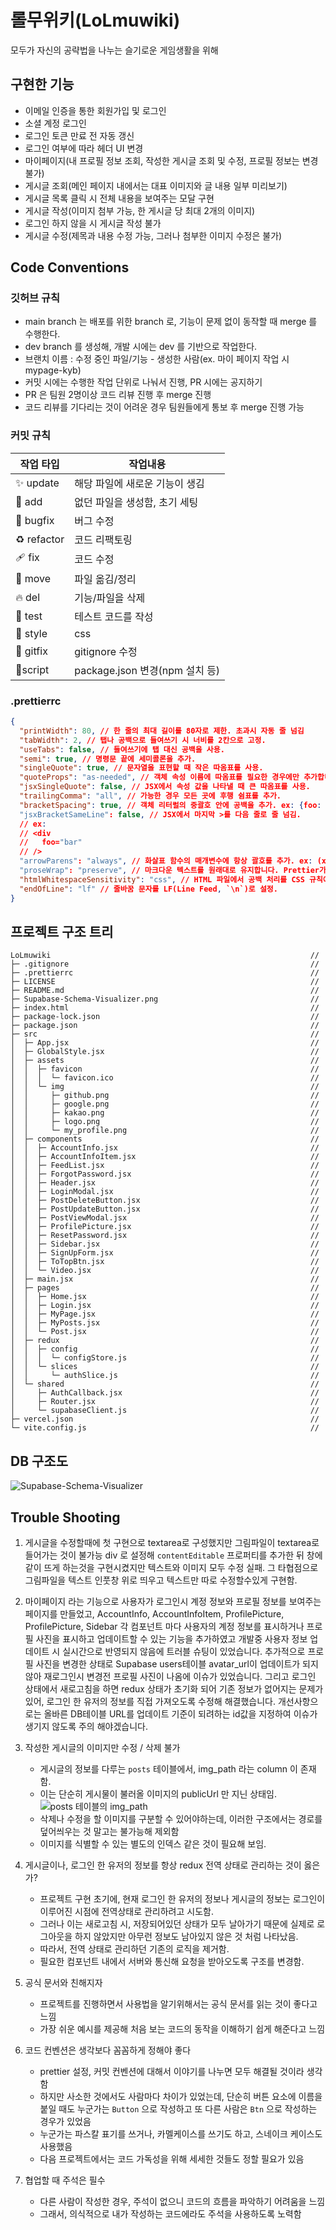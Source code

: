 # 롤무위키(LoLmuwiki)

모두가 자신의 공략법을 나누는 슬기로운 게임생활을 위해

## 구현한 기능

- 이메일 인증을 통한 회원가입 및 로그인
- 소셜 계정 로그인
- 로그인 토큰 만료 전 자동 갱신
- 로그인 여부에 따라 헤더 UI 변경
- 마이페이지(내 프로필 정보 조회, 작성한 게시글 조회 및 수정, 프로필 정보는 변경 불가)
- 게시글 조회(메인 페이지 내에서는 대표 이미지와 글 내용 일부 미리보기)
- 게시글 목록 클릭 시 전체 내용을 보여주는 모달 구현
- 게시글 작성(이미지 첨부 가능, 한 게시글 당 최대 2개의 이미지)
- 로그인 하지 않을 시 게시글 작성 불가
- 게시글 수정(제목과 내용 수정 가능, 그러나 첨부한 이미지 수정은 불가)

## Code Conventions

### **깃허브 규칙**

- main branch 는 배포를 위한 branch 로, 기능이 문제 없이 동작할 때 merge 를 수행한다.
- dev branch 를 생성해, 개발 시에는 dev 를 기반으로 작업한다.
- 브랜치 이름 : 수정 중인 파일/기능 - 생성한 사람(ex. 마이 페이지 작업 시 mypage-kyb)
- 커밋 시에는 수행한 작업 단위로 나눠서 진행, PR 시에는 공지하기
- PR 은 팀원 2명이상 코드 리뷰 진행 후 merge 진행
- 코드 리뷰를 기다리는 것이 어려운 경우 팀원들에게 통보 후 merge 진행 가능

### 커밋 규칙

| 작업 타입   | 작업내용                       |
| ----------- | ------------------------------ |
| ✨ update   | 해당 파일에 새로운 기능이 생김 |
| 🎉 add      | 없던 파일을 생성함, 초기 세팅  |
| 🐛 bugfix   | 버그 수정                      |
| ♻️ refactor | 코드 리팩토링                  |
| 🩹 fix      | 코드 수정                      |
| 🚚 move     | 파일 옮김/정리                 |
| 🔥 del      | 기능/파일을 삭제               |
| 🍻 test     | 테스트 코드를 작성             |
| 💄 style    | css                            |
| 🙈 gitfix   | gitignore 수정                 |
| 🔨script    | package.json 변경(npm 설치 등) |

### .prettierrc

```json
{
  "printWidth": 80, // 한 줄의 최대 길이를 80자로 제한. 초과시 자동 줄 넘김
  "tabWidth": 2, // 탭나 공백으로 들여쓰기 시 너비를 2칸으로 고정.
  "useTabs": false, // 들여쓰기에 탭 대신 공백을 사용.
  "semi": true, // 명령문 끝에 세미콜론을 추가.
  "singleQuote": true, // 문자열을 표현할 때 작은 따옴표를 사용.
  "quoteProps": "as-needed", // 객체 속성 이름에 따옴표를 필요한 경우에만 추가합니다.
  "jsxSingleQuote": false, // JSX에서 속성 값을 나타낼 때 큰 따옴표를 사용.
  "trailingComma": "all", // 가능한 경우 모든 곳에 후행 쉼표를 추가.
  "bracketSpacing": true, // 객체 리터럴의 중괄호 안에 공백을 추가. ex: {foo: bar} -> { foo: bar }
  "jsxBracketSameLine": false, // JSX에서 마지막 >를 다음 줄로 줄 넘김.
  // ex:
  // <div
  //   foo="bar"
  // />
  "arrowParens": "always", // 화살표 함수의 매개변수에 항상 괄호를 추가. ex: (x) => x
  "proseWrap": "preserve", // 마크다운 텍스트를 원래대로 유지합니다. Prettier가 강제로 줄바꿈이 되는 것을 막음.
  "htmlWhitespaceSensitivity": "css", // HTML 파일에서 공백 처리를 CSS 규칙에 맞춤.
  "endOfLine": "lf" // 줄바꿈 문자를 LF(Line Feed, `\n`)로 설정.
}
```

## 프로젝트 구조 트리

```
LoLmuwiki                                                          //
├─ .gitignore                                                      //
├─ .prettierrc                                                     //
├─ LICENSE                                                         //
├─ README.md                                                       //
├─ Supabase-Schema-Visualizer.png                                  //
├─ index.html                                                      //
├─ package-lock.json                                               //
├─ package.json                                                    //
├─ src                                                             //
│  ├─ App.jsx                                                      //
│  ├─ GlobalStyle.jsx                                              //
│  ├─ assets                                                       //
│  │  ├─ favicon                                                   //
│  │  │  └─ favicon.ico                                            //
│  │  └─ img                                                       //
│  │     ├─ github.png                                             //
│  │     ├─ google.png                                             //
│  │     ├─ kakao.png                                              //
│  │     ├─ logo.png                                               //
│  │     └─ my_profile.png                                         //
│  ├─ components                                                   //
│  │  ├─ AccountInfo.jsx                                           //
│  │  ├─ AccountInfoItem.jsx                                       //
│  │  ├─ FeedList.jsx                                              //
│  │  ├─ ForgotPassword.jsx                                        //
│  │  ├─ Header.jsx                                                //
│  │  ├─ LoginModal.jsx                                            //
│  │  ├─ PostDeleteButton.jsx                                      //
│  │  ├─ PostUpdateButton.jsx                                      //
│  │  ├─ PostViewModal.jsx                                         //
│  │  ├─ ProfilePicture.jsx                                        //
│  │  ├─ ResetPassword.jsx                                         //
│  │  ├─ Sidebar.jsx                                               //
│  │  ├─ SignUpForm.jsx                                            //
│  │  ├─ ToTopBtn.jsx                                              //
│  │  └─ Video.jsx                                                 //
│  ├─ main.jsx                                                     //
│  ├─ pages                                                        //
│  │  ├─ Home.jsx                                                  //
│  │  ├─ Login.jsx                                                 //
│  │  ├─ MyPage.jsx                                                //
│  │  ├─ MyPosts.jsx                                               //
│  │  └─ Post.jsx                                                  //
│  ├─ redux                                                        //
│  │  ├─ config                                                    //
│  │  │  └─ configStore.js                                         //
│  │  └─ slices                                                    //
│  │     └─ authSlice.js                                           //
│  └─ shared                                                       //
│     ├─ AuthCallback.jsx                                          //
│     ├─ Router.jsx                                                //
│     └─ supabaseClient.js                                         //
├─ vercel.json                                                     //
└─ vite.config.js                                                  //
```

## DB 구조도

![Supabase-Schema-Visualizer](./Supabase-Schema-Visualizer.png)

## Trouble Shooting

1. 게시글을 수정할때에 첫 구현으로 textarea로 구성했지만 그림파일이 textarea로 들어가는 것이 불가능
   div 로 설정해 `contentEditable` 프로퍼티를 추가한 뒤 창에 같이 뜨게 하는것을 구현시켰지만 텍스트와 이미지 모두 수정 실패.
   그 타협점으로 그림파일을 텍스트 인풋창 위로 띄우고 텍스트만 따로 수정할수있게 구현함.

2. 마이페이지 라는 기능으로 사용자가 로그인시 계정 정보와 프로필 정보를 보여주는 페이지를 만들었고, AccountInfo, AccountInfoItem, ProfilePicture, ProfilePicture, Sidebar 각 컴포넌트 마다 사용자의 계정 정보를 표시하거나 프로필 사진을 표시하고 업데이트할 수 있는 기능을 추가하였고 개발중 사용자 정보 업데이트 시 실시간으로 반영되지 않음에 트러블 슈팅이 있었습니다. 추가적으로 프로필 사진을 변경한 상태로 Supabase users테이블 avatar_url이 업데이트가 되지않아 재로그인시 변경전 프로필 사진이 나옴에 이슈가 있었습니다. 그리고 로그인 상태에서 새로고침을 하면 redux 상태가 초기화 되어 기존 정보가 없어지는 문제가 있어, 로그인 한 유저의 정보를 직접 가져오도록 수정해 해결했습니다. 개선사항으로는 올바른 DB테이블 URL를 업데이트 기준이 되려하는 id값을 지정하여 이슈가 생기지 않도록 주의 해야겠습니다.

3. 작성한 게시글의 이미지만 수정 / 삭제 불가

   - 게시글의 정보를 다루는 `posts` 테이블에서, img_path 라는 column 이 존재함.
   - 이는 단순히 게시물이 불러올 이미지의 publicUrl 만 지닌 상태임.
     ![posts 테이블의 img_path](./posts_img_path.png)
   - 삭제나 수정을 할 이미지를 구분할 수 있어야하는데, 이러한 구조에서는 경로를 덮어씌우는 것 말고는 불가능해 제외함
   - 이미지를 식별할 수 있는 별도의 인덱스 같은 것이 필요해 보임.

4. 게시글이나, 로그인 한 유저의 정보를 항상 redux 전역 상태로 관리하는 것이 옳은가?

   - 프로젝트 구현 초기에, 현재 로그인 한 유저의 정보나 게시글의 정보는 로그인이 이루어진 시점에 전역상태로 관리하려고 시도함.
   - 그러나 이는 새로고침 시, 저장되어있던 상태가 모두 날아가기 때문에 실제로 로그아웃을 하지 않았지만 아무런 정보도 남아있지 않은 것 처럼 나타났음.
   - 따라서, 전역 상태로 관리하던 기존의 로직을 제거함.
   - 필요한 컴포넌트 내에서 서버와 통신해 요청을 받아오도록 구조를 변경함.

5. 공식 문서와 친해지자

   - 프로젝트를 진행하면서 사용법을 알기위해서는 공식 문서를 읽는 것이 좋다고 느낌
   - 가장 쉬운 예시를 제공해 처음 보는 코드의 동작을 이해하기 쉽게 해준다고 느낌

6. 코드 컨벤션은 생각보다 꼼꼼하게 정해야 좋다

   - prettier 설정, 커밋 컨벤션에 대해서 이야기를 나누면 모두 해결될 것이라 생각함
   - 하지만 사소한 것에서도 사람마다 차이가 있었는데, 단순히 버튼 요소에 이름을 붙일 때도 누군가는 `Button` 으로 작성하고 또 다른 사람은 `Btn` 으로 작성하는 경우가 있었음
   - 누군가는 파스칼 표기를 쓰거나, 카멜케이스를 쓰기도 하고, 스네이크 케이스도 사용했음
   - 다음 프로젝트에서는 코드 가독성을 위해 세세한 것들도 정할 필요가 있음

7. 협업할 때 주석은 필수

   - 다른 사람이 작성한 경우, 주석이 없으니 코드의 흐름을 파악하기 어려움을 느낌
   - 그래서, 의식적으로 내가 작성하는 코드에라도 주석을 사용하도록 노력함
